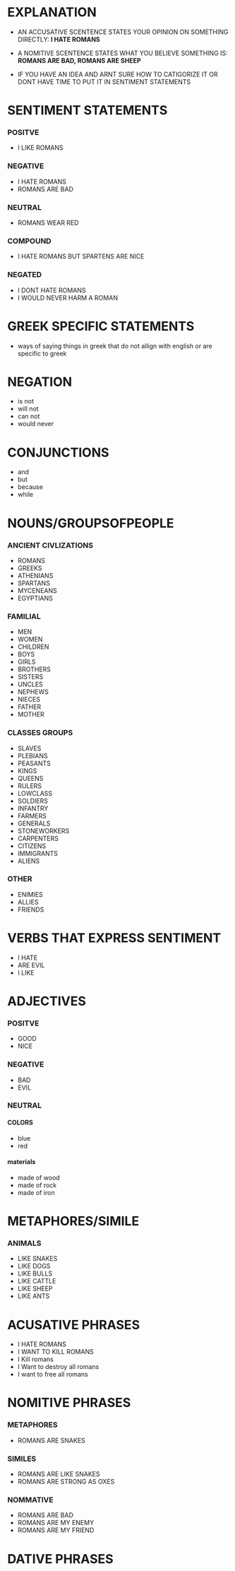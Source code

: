 
# EXPLANATION

- AN ACCUSATIVE SCENTENCE STATES YOUR OPINION ON SOMETHING DIRECTLY: <b>I HATE ROMANS</b>

- A NOMITIVE SCENTENCE STATES WHAT YOU BELIEVE SOMETHING IS: <b>ROMANS ARE BAD, ROMANS ARE SHEEP</b>

- IF YOU HAVE AN IDEA AND ARNT SURE HOW TO CATIGORIZE IT OR DONT HAVE TIME TO PUT IT IN SENTIMENT STATEMENTS 

# SENTIMENT STATEMENTS
### POSITVE
- I LIKE ROMANS
### NEGATIVE
- I HATE ROMANS 
- ROMANS ARE BAD
### NEUTRAL
- ROMANS WEAR RED
### COMPOUND
- I HATE ROMANS BUT SPARTENS ARE NICE 
### NEGATED
- I DONT HATE ROMANS
- I WOULD NEVER HARM A ROMAN

# GREEK SPECIFIC STATEMENTS 
- ways of saying things in greek that do not allign with english or are specific to greek

# NEGATION
- is not 
- will not 
- can not
- would never

# CONJUNCTIONS
- and 
- but 
- because 
- while 




# NOUNS/GROUPSOFPEOPLE

### ANCIENT CIVLIZATIONS
- ROMANS 
- GREEKS 
- ATHENIANS 
- SPARTANS 
- MYCENEANS
- EGYPTIANS


### FAMILIAL
- MEN 
- WOMEN 
- CHILDREN 
- BOYS 
- GIRLS 
- BROTHERS
- SISTERS 
- UNCLES 
- NEPHEWS 
- NIECES
- FATHER 
- MOTHER 

### CLASSES GROUPS
- SLAVES 
- PLEBIANS 
- PEASANTS
- KINGS 
- QUEENS
- RULERS 
- LOWCLASS
- SOLDIERS
- INFANTRY
- FARMERS
- GENERALS
- STONEWORKERS
- CARPENTERS
- CITIZENS
- IMMIGRANTS
- ALIENS
### OTHER
- ENIMIES
- ALLIES
- FRIENDS 

# VERBS THAT EXPRESS SENTIMENT
- I HATE 
- ARE EVIL
- I LIKE 


# ADJECTIVES
### POSITVE
- GOOD 
- NICE 
### NEGATIVE 
- BAD 
- EVIL
### NEUTRAL
#### COLORS
- blue 
- red
#### materials
- made of wood
- made of rock
- made of iron


# METAPHORES/SIMILE

### ANIMALS
- LIKE SNAKES
- LIKE DOGS
- LIKE BULLS
- LIKE CATTLE 
- LIKE SHEEP
- LIKE ANTS



# ACUSATIVE PHRASES
- I HATE ROMANS 
- I WANT TO KILL ROMANS
- I Kill romans
- I Want to destroy all romans 
- I want to free all romans


# NOMITIVE PHRASES

### METAPHORES
- ROMANS ARE SNAKES 

### SIMILES
- ROMANS ARE LIKE SNAKES
- ROMANS ARE STRONG AS OXES

### NOMMATIVE
- ROMANS ARE BAD 
- ROMANS ARE MY ENEMY
- ROMANS ARE MY FRIEND


# DATIVE PHRASES 






